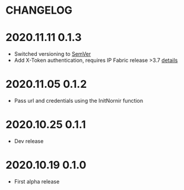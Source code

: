 CHANGELOG
=======

# 2020.11.11 0.1.3
- Switched versioning to [SemVer](https://semver.org/)
- Add X-Token authentication, requires IP Fabric release >3.7 [details](https://ipfabric.atlassian.net/wiki/spaces/ND/pages/1448575064/API+tokens)

# 2020.11.05 0.1.2
- Pass url and credentials using the InitNornir function

# 2020.10.25 0.1.1
- Dev release

# 2020.10.19 0.1.0
- First alpha release
